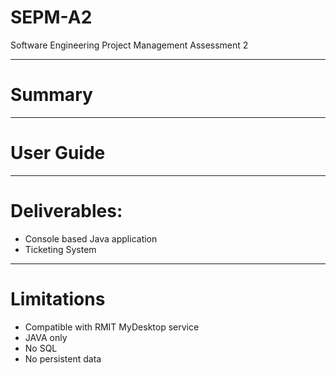 # SEPM-A2
Software Engineering Project Management Assessment 2

---
# Summary

---
# User Guide
 
---
# Deliverables:
- Console based Java application
- Ticketing System
---
# Limitations
- Compatible with RMIT MyDesktop service
- JAVA only
- No SQL
- No persistent data
